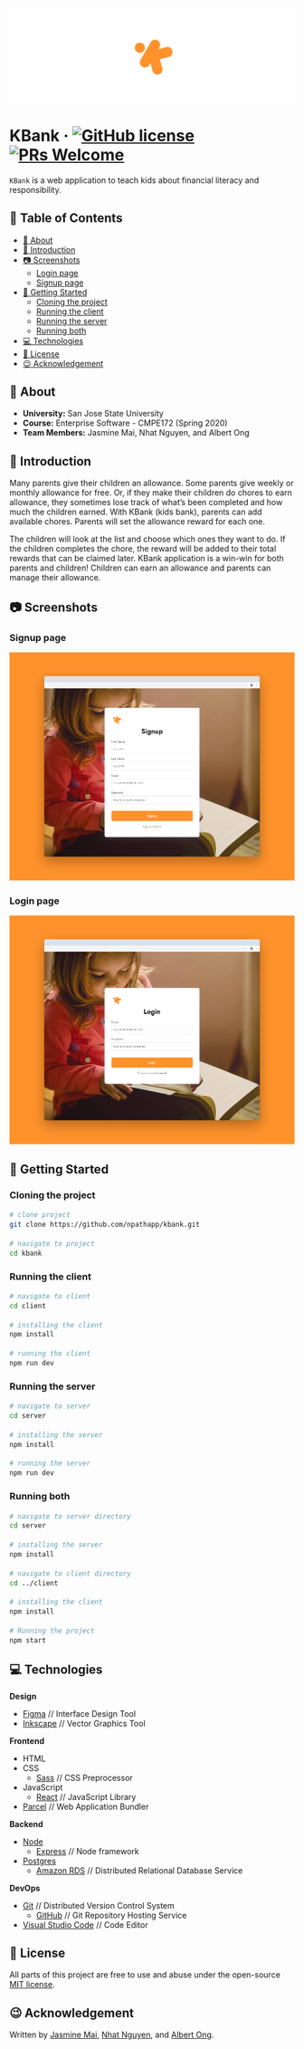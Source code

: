 [![KBank](./design/kbank_github_banner.png)](https://kbank.now.sh/)

# KBank &middot; [![GitHub license](https://img.shields.io/badge/license-MIT-blue.svg)](./LICENSE) [![PRs Welcome](https://img.shields.io/badge/PRs-welcome-brightgreen.svg)](https://github.com/npathapp/kbank/pulls)

`KBank` is a web application to teach kids about financial literacy and responsibility.


## 📖 Table of Contents

* [📢 About](#📢-about)
* [🎯 Introduction](#🎯-introduction)
* [📷 Screenshots](#📷-screenshots)
  * [Login page](#login-page)
  * [Signup page](#signup-page)
* [🚀 Getting Started](#🚀-getting-started)
  * [Cloning the project](#cloning-the-project)
  * [Running the client](#running-the-client)
  * [Running the server](#running-the-server)
  * [Running both](#running-both)
* [💻 Technologies](#💻-technologies)
* [📄 License](#📄-license)
* [😉 Acknowledgement](#😉-acknowledgement)


## 📢 About

* **University:** San Jose State University
* **Course:** Enterprise Software - CMPE172 (Spring 2020)
* **Team Members:** Jasmine Mai, Nhat Nguyen, and Albert Ong


## 🎯 Introduction

Many parents give their children an allowance. Some parents give weekly or monthly allowance for free. Or, if they make their children do chores to earn allowance, they sometimes lose track of what’s been completed and how much the children earned. With KBank (kids bank), parents can add available chores. Parents will set the allowance reward for each one.

The children will look at the list and choose which ones they want to do. If the children completes the chore, the reward will be added to their total rewards that can be claimed later. KBank application is a win-win for both parents and children! Children can earn an allowance and parents can manage their allowance.


## 📷 Screenshots

### Signup page
[![KBank Signup Page](./design/screenshot_signup.png)](https://kbank.now.sh/)

### Login page
[![KBank Login Page](./design/screenshot_login.png)](https://kbank.now.sh/)


## 🚀 Getting Started

### Cloning the project

```bash
# clone project
git clone https://github.com/npathapp/kbank.git

# navigate to project
cd kbank
```

### Running the client

```bash
# navigate to client
cd client

# installing the client
npm install

# running the client
npm run dev
```

### Running the server

```bash
# navigate to server
cd server

# installing the server
npm install

# running the server
npm run dev
```

### Running both

```bash
# navigate to server directory
cd server

# installing the server
npm install

# navigate to client directory
cd ../client

# installing the client
npm install

# Running the project
npm start
```


## 💻 Technologies

**Design**
* [Figma](https://www.figma.com/) // Interface Design Tool
* [Inkscape](https://inkscape.org/) // Vector Graphics Tool

**Frontend**
* HTML
* CSS
  * [Sass](https://sass-lang.com/) // CSS Preprocessor
* JavaScript
  * [React](https://reactjs.org/) // JavaScript Library
* [Parcel](https://parceljs.org/) // Web Application Bundler

**Backend**
* [Node](https://nodejs.org/en/)
  * [Express](https://expressjs.com/) // Node framework
* [Postgres](https://www.postgresql.org/)
  * [Amazon RDS](https://aws.amazon.com/rds/) // Distributed Relational Database Service

**DevOps**
* [Git](https://git-scm.com/) // Distributed Version Control System
  * [GitHub](https://github.com/) // Git Repository Hosting Service
* [Visual Studio Code](https://code.visualstudio.com/) // Code Editor


## 📄 License

All parts of this project are free to use and abuse under the open-source [MIT license](./LICENSE).


## 😉 Acknowledgement

Written by [Jasmine Mai](https://github.com/jasminemai97), [Nhat Nguyen](https://github.com/nguyen-nhat), and [Albert Ong](https://github.com/Albert-C-Ong).
